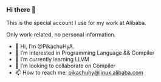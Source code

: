 ### Hi there 👋

<!--
**PikachuHyA/PikachuHyA** is a ✨ _special_ ✨ repository because its `README.md` (this file) appears on your GitHub profile.

Here are some ideas to get you started:

- 🔭 I’m currently working on ...
- 🌱 I’m currently learning ...
- 👯 I’m looking to collaborate on ...
- 🤔 I’m looking for help with ...
- 💬 Ask me about ...
- 📫 How to reach me: ...
- 😄 Pronouns: ...
- ⚡ Fun fact: ...
-->

This is the special account I use for my work at Alibaba.

Only work-related, no personal information.

- 👋 Hi, I’m @PikachuHyA.
- 👀 I’m interested in Programming Language && Compiler
- 🌱 I’m currently learning LLVM
- 💞️ I’m looking to collaborate on Compiler
- 📫 How to reach me: pikachuhy@linux.alibaba.com

